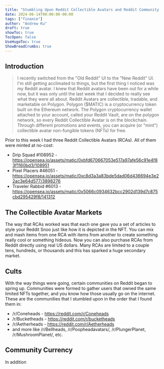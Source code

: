 ```yaml
---
title: "Stumbling Upon Reddit Collectible Avatars and Reddit Community Currencies by Switching to New Reddit"
date: 2024-06-14T00:00:00-00:00
tags: ["finance"]
author: "Andrew Ku"
draft: true
showToc: true
TocOpen: false
UseHugoToc: true
ShowBreadCrumbs: true
---
```



## Introduction
> I recently switched from the "Old Reddit" UI to the "New Reddit" UI. I'm still getting acclimated to things, but the first thing I noticed was my Reddit avatar. I knew that Reddit avatars have been out for a while now, but it was only until the last week that I decided to really see what they were all about. Reddit Avatars are collectible, tradable, and marketable on Polygon. Polygon ($MATIC) is a cryptocurrency token built on the Ethereum network. The Polygon cryptocurrency wallet attached to your account, called your Reddit Vault, are on the polygon network, so every Reddit Collectible Avatar is on the blockchain. Through different promotions and events, you can acquire (or "mint") collectible avatar non-fungible tokens (NFTs) for free. 

Prior to this week I had three Reddit Collectible Avatars (RCAs). All of them were minted at no-cost:
- Drip Squad #108952 - https://opensea.io/assets/matic/0xbfd670667053e517a97afe56c91e4f83f1160bd3/108951
- Pixel Placers #46051 - https://opensea.io/assets/matic/0xc8d3a3a83bde5dad06d436694e3e22ac3e64d577/3898276
- Traveler Rabbid #6013 - https://opensea.io/assets/matic/0x5066c0934632bcc2902d139d7c875cbd295429f8/141312

## The Collectible Avatar Markets
The way that RCAs worked was that each one gave you a set of articles to style your Reddit Snoo just like how it is depicted in the NFT. You can mix and mash items from one RCA with items from another to create something really cool or something hideous. Now you can also purchase RCAs from Reddit directly using real US dollars. Many RCAs are limited to a couple tens, hundreds, or thousands and this has sparked a huge secondary market. 

## Cults
With the way things were going, certain communities on Reddit began to spring up. Communities were formed to gather users that owned the same limited NFTs together, and you know how those usually go on the internet. These are the communities that I stumbled upon in the order that I found them in: 
- /r/Coneheads - https://reddit.com/r/Coneheads
- /r/Bucketheads - https://reddit.com/r/bucketheads
- /r/Aetherheads - https://reddit.com/r/Aetherheads
- and more like /r/Bellheads, /r/Poopheadavatars/, /r/PlungerPlanet, /r/MushroomPlanet/, etc.

## Community Currency
In addition